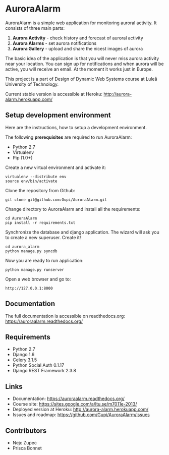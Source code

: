 AuroraAlarm
===========
AuroraAlarm is a simple web application for monitoring auroral activity. It consists of three main parts: 

1. **Aurora Activity** - check history and forecast of auroral activity
2. **Aurora Alarms** - set aurora notifications
3. **Aurora Gallery** - upload and share the nicest images of aurora

The basic idea of the application is that you will never miss aurora activity near your location. You can sign up for notifications and when aurora will be active, you will receive an email. At the moment it works just in Europe. 

This project is a part of Design of Dynamic Web Systems course at Luleå University of Technology.

Current stable version is accessible at Heroku: http://aurora-alarm.herokuapp.com/

Setup development environment
-----------------------------
Here are the instructions, how to setup a development environment.

The following **prerequisites** are required to run AuroraAlarm:
* Python 2.7
* Virtualenv
* Pip (1.0+)


Create a new virtual environment and activate it:
    
    virtualenv --distribute env
    source env/bin/activate
    
Clone the repository from Github:

    git clone git@github.com:Gupi/AuroraAlarm.git
    
Change directory to AuroraAlarm and install all the requirements:

    cd AuroraAlarm
    pip install -r requirements.txt
    
Synchronize the database and django application. The wizard will ask you to create a new superuser. Create it!

    cd aurora_alarm
    python manage.py syncdb
    
Now you are ready to run application:

    python manage.py runserver
    
Open a web browser and go to:

    http://127.0.0.1:8000


Documentation
-------------
The full documentation is accessible on readthedocs.org: <https://auroraalarm.readthedocs.org/>

Requirements
------------
* Python 2.7
* Django 1.6
* Celery 3.1.5
* Python Social Auth 0.1.17
* Django REST Framework 2.3.8

Links
-----
* Documentation: https://auroraalarm.readthedocs.org/
* Course site: https://sites.google.com/a/ltu.se/m7011e-2013/
* Deployed version at Heroku: http://aurora-alarm.herokuapp.com/
* Issues and roadmap: https://github.com/Gupi/AuroraAlarm/issues

Contributors
------------
* Nejc Zupec
* Prisca Bonnet

